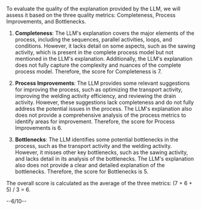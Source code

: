 To evaluate the quality of the explanation provided by the LLM, we will assess it based on the three quality metrics: Completeness, Process Improvements, and Bottlenecks.

1. **Completeness**: The LLM's explanation covers the major elements of the process, including the sequences, parallel activities, loops, and conditions. However, it lacks detail on some aspects, such as the sawing activity, which is present in the complete process model but not mentioned in the LLM's explanation. Additionally, the LLM's explanation does not fully capture the complexity and nuances of the complete process model. Therefore, the score for Completeness is 7.

2. **Process Improvements**: The LLM provides some relevant suggestions for improving the process, such as optimizing the transport activity, improving the welding activity efficiency, and reviewing the drain activity. However, these suggestions lack completeness and do not fully address the potential issues in the process. The LLM's explanation also does not provide a comprehensive analysis of the process metrics to identify areas for improvement. Therefore, the score for Process Improvements is 6.

3. **Bottlenecks**: The LLM identifies some potential bottlenecks in the process, such as the transport activity and the welding activity. However, it misses other key bottlenecks, such as the sawing activity, and lacks detail in its analysis of the bottlenecks. The LLM's explanation also does not provide a clear and detailed explanation of the bottlenecks. Therefore, the score for Bottlenecks is 5.

The overall score is calculated as the average of the three metrics: (7 + 6 + 5) / 3 = 6.

--6/10--